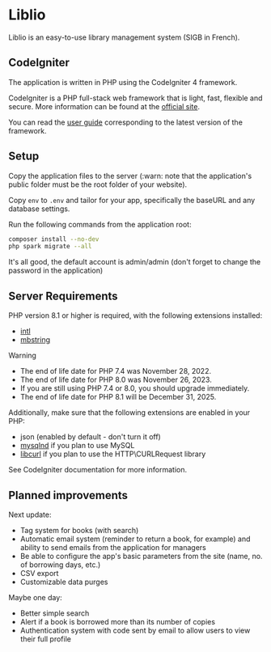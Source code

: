 # Liblio

Liblio is an easy-to-use library management system (SIGB in French).

## CodeIgniter

The application is written in PHP using the CodeIgniter 4 framework.

CodeIgniter is a PHP full-stack web framework that is light, fast, flexible and secure.
More information can be found at the [official site](https://codeigniter.com).

You can read the [user guide](https://codeigniter.com/user_guide/)
corresponding to the latest version of the framework.

## Setup

Copy the application files to the server 
(:warn: note that the application's public folder must be the root folder of your website).

Copy `env` to `.env` and tailor for your app, specifically the baseURL
and any database settings.

Run the following commands from the application root:

```bash
composer install --no-dev
php spark migrate --all
```

It's all good, the default account is admin/admin (don't forget to change the password in the application)

## Server Requirements

PHP version 8.1 or higher is required, with the following extensions installed:

- [intl](http://php.net/manual/en/intl.requirements.php)
- [mbstring](http://php.net/manual/en/mbstring.installation.php)

> [!WARNING]
> - The end of life date for PHP 7.4 was November 28, 2022.
> - The end of life date for PHP 8.0 was November 26, 2023.
> - If you are still using PHP 7.4 or 8.0, you should upgrade immediately.
> - The end of life date for PHP 8.1 will be December 31, 2025.

Additionally, make sure that the following extensions are enabled in your PHP:

- json (enabled by default - don't turn it off)
- [mysqlnd](http://php.net/manual/en/mysqlnd.install.php) if you plan to use MySQL
- [libcurl](http://php.net/manual/en/curl.requirements.php) if you plan to use the HTTP\CURLRequest library

See CodeIgniter documentation for more information.

## Planned improvements

Next update:
  - Tag system for books (with search)
  - Automatic email system (reminder to return a book, for example) and ability to send emails from the application for managers
  - Be able to configure the app's basic parameters from the site (name, no. of borrowing days, etc.)
  - CSV export
  - Customizable data purges

Maybe one day:
  - Better simple search
  - Alert if a book is borrowed more than its number of copies
  - Authentication system with code sent by email to allow users to view their full profile
